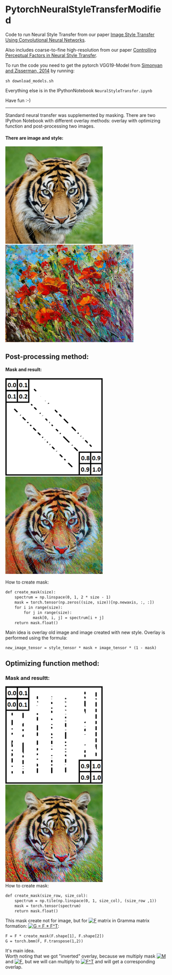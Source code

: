 # PytorchNeuralStyleTransferModified

Code to run Neural Style Transfer from our paper [Image Style Transfer Using Convolutional Neural Networks](http://www.cv-foundation.org/openaccess/content_cvpr_2016/html/Gatys_Image_Style_Transfer_CVPR_2016_paper.html).

Also includes coarse-to-fine high-resolution from our paper [Controlling Perceptual Factors in Neural Style Transfer](https://arxiv.org/abs/1611.07865).

To run the code you need to get the pytorch VGG19-Model from [Simonyan and Zisserman, 2014](https://arxiv.org/abs/1409.1556) by running: 

`sh download_models.sh`

Everything else is in the IPythonNotebook `NeuralStyleTransfer.ipynb`

Have fun :-)

----  

Standard neural transfer was supplemented by masking. There are two IPython Notebook with different overlay methods: overlay with optimizing function and post-processing two images.  
#### There are image and style:  
<img src="Images/image.jpg" width="304"> <img src="Images/style1.jpg" width="400">   
## Post-processing method:  
#### Mask and result:  
<img src="Images/mask.png" width="304"> <img src="Images/post-proc.png" width="304">    

How to create mask:   

```
def create_mask(size):
    spectrum = np.linspace(0, 1, 2 * size - 1)
    mask = torch.tensor(np.zeros((size, size))[np.newaxis, :, :])
    for i in range(size):
        for j in range(size):
            mask[0, i, j] = spectrum[i + j]
    return mask.float()
```   

Main idea is overlay old image and image created with new style. Overlay is performed using the formula:  

```
new_image_tensor = style_tensor * mask + image_tensor * (1 - mask)
```

## Optimizing function method:
### Mask and resultt:  

<img src="Images/mask1.png" width="304">  <img src="Images/opt-func.png" width="304">   
How to create mask:  

```
def create_mask(size_row, size_col):
    spectrum = np.tile(np.linspace(0, 1, size_col), (size_row ,1))
    mask = torch.tensor(spectrum)
    return mask.float()
```  

This mask create not for image, but for <a href="https://www.codecogs.com/eqnedit.php?latex=F" target="_blank"><img src="https://latex.codecogs.com/gif.latex?F" title="F" /></a> matrix in Gramma matrix formation: <a href="https://www.codecogs.com/eqnedit.php?latex=G&space;=&space;F&space;*&space;F^T" target="_blank"><img src="https://latex.codecogs.com/gif.latex?G&space;=&space;F&space;*&space;F^T" title="G = F * F^T" /></a>:  

```
F = F * create_mask(F.shape[1], F.shape[2])
G = torch.bmm(F, F.transpose(1,2))
```
It's main idea.  
Worth noting that we got "inverted" overlay, because we multiply mask <a href="https://www.codecogs.com/eqnedit.php?latex=M" target="_blank"><img src="https://latex.codecogs.com/gif.latex?M" title="M" /></a> and <a href="https://www.codecogs.com/eqnedit.php?latex=F" target="_blank"><img src="https://latex.codecogs.com/gif.latex?F" title="F" /></a>, but we will can multiply to <a href="https://www.codecogs.com/eqnedit.php?latex=F^T" target="_blank"><img src="https://latex.codecogs.com/gif.latex?F^T" title="F^T" /></a> and will get a corresponding overlap.
